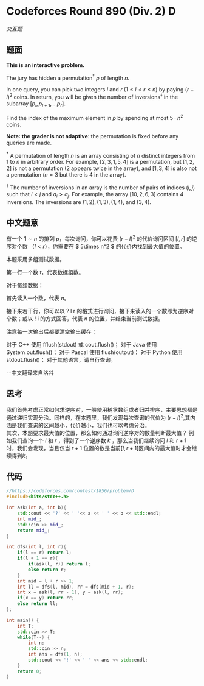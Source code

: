 # Codeforces Round 890 (Div. 2) D

*交互题*

## 题面

**This is an interactive problem.**

The jury has hidden a permutation$^\dagger$ $p$ of length $n$.

In one query, you can pick two integers $l$ and $r$ ($1 \le l < r \le n$) by paying $(r - l)^2$ coins. In return, you will be given the number of inversions$^\ddagger$ in the subarray $[p_l, p_{l + 1}, \ldots p_r]$.

Find the index of the maximum element in $p$ by spending at most $5 \cdot n^2$ coins.

**Note: the grader is not adaptive**: the permutation is fixed before any queries are made.

$^\dagger$ A permutation of length $n$ is an array consisting of $n$ distinct integers from $1$ to $n$ in arbitrary order. For example, $[2,3,1,5,4]$ is a permutation, but $[1,2,2]$ is not a permutation ($2$ appears twice in the array), and $[1,3,4]$ is also not a permutation ($n=3$ but there is $4$ in the array).

$^\ddagger$ The number of inversions in an array is the number of pairs of indices $(i,j)$ such that $i < j$ and $a_i > a_j$. For example, the array $[10,2,6,3]$ contains $4$ inversions. The inversions are $(1,2),(1,3),(1,4)$, and $(3,4)$.

## 中文题意
有一个 $1 \sim n$ 的排列 $p$，每次询问，你可以花费 $(r-l)^2$ 的代价询问区间 $[l,r]$ 的逆序对个数 $（l<r）$，你需要在 $ 5\times n^2 $ 的代价内找到最大值的位置。

本题采用多组测试数据。

第一行一个数 $t$，代表数据组数。

对于每组数据：

首先读入一个数，代表 $n$。

接下来若干行，你可以以 ? l r 的格式进行询问，接下来读入的一个数即为逆序对个数；或以 ! i 的方式回答，代表 $n$ 的位置，并结束当前测试数据。

注意每一次输出后都要清空输出缓存：

对于 C++ 使用 fflush(stdout) 或 cout.flush()；
对于 Java 使用 System.out.flush()；
对于 Pascal 使用 flush(output)；
对于 Python 使用 stdout.flush()；
对于其他语言，请自行查询。

--中文翻译来自洛谷

## 思考
我们首先考虑正常如何求逆序对，一般使用树状数组或者归并排序，主要思想都是通过递归实现分治。同样的，在本题里，我们发现每次查询的代价为
$(r - l)^2$,其内涵是我们查询的区间越小，代价越小，我们也可以考虑分治。  
其次，本题要求最大值的位置，那么如何通过询问逆序对的数量判断最大值？
例如我们查询一个 $l$ 和 $r$ ，得到了一个逆序数 $k$ ，那么当我们继续询问 $l$ 和 $r+1$ 时，我们会发现，当且仅当 $r+1$ 位置的数是当前$[l,r+1]$区间内的最大值时才会继续得到$k$。

## 代码

```c++
//https://codeforces.com/contest/1856/problem/D
#include<bits/stdc++.h>

int ask(int a, int b){
    std::cout << '?' << ' '<< a << ' ' << b << std::endl;
    int mid_;
    std::cin >> mid_;
    return mid_;
}

int dfs(int l, int r){
    if(l == r) return l;
    if(l + 1 == r){
        if(ask(l, r)) return l;
        else return r;
    }
    int mid = l + r >> 1;
    int ll = dfs(l, mid), rr = dfs(mid + 1, r);
    int x = ask(l, rr - 1), y = ask(l, rr);
    if(x == y) return rr;
    else return ll;
};

int main() {
    int T;
    std::cin >> T;
    while(T--) {
        int n;
        std::cin >> n;
        int ans = dfs(1, n);
        std::cout << '!' << ' ' << ans << std::endl;
    }
    return 0;
}
```